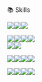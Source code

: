 📚 Skills

<img src="https://img.shields.io/badge/html5-E34F26?style=for-the-badge&logo=html5&logoColor=white"><img src="https://img.shields.io/badge/css-1572B6?style=for-the-badge&logo=css3&logoColor=white"><img src="https://img.shields.io/badge/javascript-F7DF1E?style=for-the-badge&logo=javascript&logoColor=black">

<img src="https://img.shields.io/badge/jquery-0769AD?style=for-the-badge&logo=jquery&logoColor=white"><img src="https://img.shields.io/badge/react-61DAFB?style=for-the-badge&logo=react&logoColor=black"><img src="https://img.shields.io/badge/TypeScript-3178C6?style=for-the-badge&logo=TypeScript&logoColor=white"><img src="https://img.shields.io/badge/node.js-339933?style=for-the-badge&logo=Node.js&logoColor=white"><br><img src="https://img.shields.io/badge/Create React App-09D3AC?style=for-the-badge&logo=Create React App&logoColor=white"><img src="https://img.shields.io/badge/Next.js-000000?style=for-the-badge&logo=Next.js&logoColor=white">

<img src="https://img.shields.io/badge/github-181717?style=for-the-badge&logo=github&logoColor=white"><img src="https://img.shields.io/badge/git-F05032?style=for-the-badge&logo=git&logoColor=white"><img src="https://img.shields.io/badge/Slack-4A154B?style=for-the-badge&logo=Slack&logoColor=white"><img src="https://img.shields.io/badge/Expo-000020?style=for-the-badge&logo=Expo&logoColor=white">

<img src="https://img.shields.io/badge/pug-A86454?style=for-the-badge&logo=pug&logoColor=white"><img src="https://img.shields.io/badge/MongoDB-47A248?style=for-the-badge&logo=MongoDB&logoColor=white"><img src="https://img.shields.io/badge/Webpack-8DD6F9?style=for-the-badge&logo=Webpack&logoColor=black"><img src="https://img.shields.io/badge/FFmpeg-007808?style=for-the-flat&logo=FFmpeg&logoColor=white">
